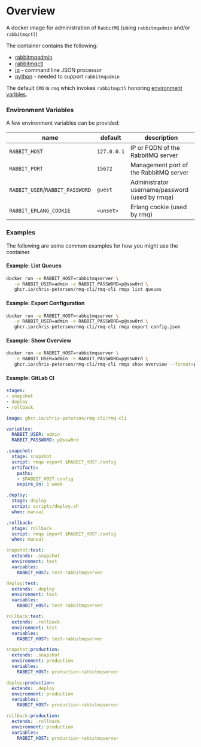 # Overview

A docker image for administration of `RabbitMQ` (using `rabbitmqadmin` and/or `rabbitmqctl`)

The container contains the following:

* [rabbitmqadmin](https://www.rabbitmq.com/management-cli.html)
* [rabbitmqctl](https://www.rabbitmq.com/rabbitmqctl.8.html)
* [jq](https://stedolan.github.io/jq/) - command line JSON processor
* [python](https://www.python.org/) - needed to support `rabbitmqadmin`

The default `CMD` is `rmq` which invokes `rabbitmqctl` honoring [environment varibles](#environment-variables).

### Environment Variables

A few environment variables can be provided:

| name | default | description |
| --- | --- | --- |
| `RABBIT_HOST` | `127.0.0.1` | IP or FQDN of the RabbitMQ server |
| `RABBIT_PORT` | `15672` | Management port of the RabbitMQ server |
| `RABBIT_USER`/`RABBIT_PASSWORD` | `guest` | Administrator username/password (used by rmqa)|
| `RABBIT_ERLANG_COOKIE` | `<unset>` | Erlang cookie (used by rmq) |

### Examples

The following are some common examples for how you might use the container.

#### Example: List Queues

```sh
docker run -e RABBIT_HOST=rabbitmqserver \
   -e RABBIT_USER=admin -e RABBIT_PASSWORD=p@ssw0rd \
   ghcr.io/chris-peterson/rmq-cli/rmq-cli rmqa list queues
```

#### Example: Export Configuration

```sh
docker run -e RABBIT_HOST=rabbitmqserver \
   -e RABBIT_USER=admin -e RABBIT_PASSWORD=p@ssw0rd \
   ghcr.io/chris-peterson/rmq-cli/rmq-cli rmqa export config.json
```

#### Example: Show Overview

```sh
docker run -e RABBIT_HOST=rabbitmqserver \
   -e RABBIT_USER=admin -e RABBIT_PASSWORD=p@ssw0rd \
   ghcr.io/chris-peterson/rmq-cli/rmq-cli rmqa show overview --format=pretty_json
```

#### Example: GitLab CI

```yml
stages:
- snapshot
- deploy
- rollback

image: ghcr.io/chris-peterson/rmq-cli/rmq-cli

variables:
  RABBIT_USER: admin
  RABBIT_PASSWORD: p@ssw0rd

.snapshot:
  stage: snapshot
  script: rmqa export $RABBIT_HOST.config
  artifacts:
    paths:
    - $RABBIT_HOST.config
    expire_in: 1 week

.deploy:
  stage: deploy
  script: scripts/deploy.sh
  when: manual

.rollback:
  stage: rollback
  script: rmqa import $RABBIT_HOST.config
  when: manual

snapshot:test:
  extends: .snapshot
  environment: test
  variables:
    RABBIT_HOST: test-rabbitmqserver

deploy:test:
  extends: .deploy
  environment: test
  variables:
    RABBIT_HOST: test-rabbitmqserver

rollback:test:
  extends: .rollback
  environment: test
  variables:
    RABBIT_HOST: test-rabbitmqserver

snapshot:production:
  extends: .snapshot
  environment: production
  variables:
    RABBIT_HOST: production-rabbitmqserver

deploy:production:
  extends: .deploy
  environment: production
  variables:
    RABBIT_HOST: production-rabbitmqserver

rollback:production:
  extends: .rollback
  environment: production
  variables:
    RABBIT_HOST: production-rabbitmqserver
```
